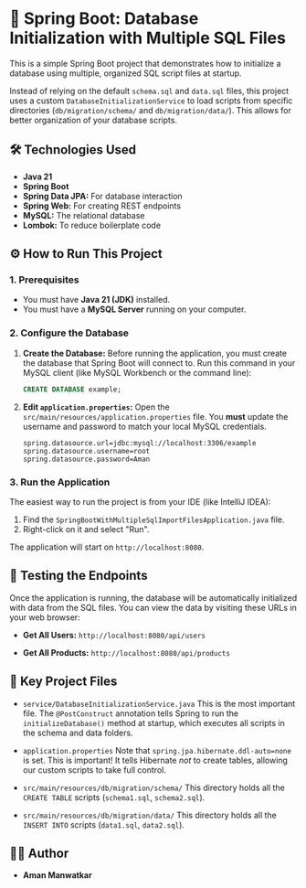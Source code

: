 # 🚀 Spring Boot: Database Initialization with Multiple SQL Files

This is a simple Spring Boot project that demonstrates how to initialize a database using multiple, organized SQL script files at startup.

Instead of relying on the default `schema.sql` and `data.sql` files, this project uses a custom `DatabaseInitializationService` to load scripts from specific directories (`db/migration/schema/` and `db/migration/data/`). This allows for better organization of your database scripts.

## 🛠️ Technologies Used

* **Java 21**
* **Spring Boot**
* **Spring Data JPA:** For database interaction
* **Spring Web:** For creating REST endpoints
* **MySQL:** The relational database
* **Lombok:** To reduce boilerplate code

## ⚙️ How to Run This Project

### 1. Prerequisites

* You must have **Java 21 (JDK)** installed.
* You must have a **MySQL Server** running on your computer.

### 2. Configure the Database

1.  **Create the Database:** Before running the application, you must create the database that Spring Boot will connect to. Run this command in your MySQL client (like MySQL Workbench or the command line):

    ```sql
    CREATE DATABASE example;
    ```

2.  **Edit `application.properties`:** Open the `src/main/resources/application.properties` file. You **must** update the username and password to match your local MySQL credentials.

    ```properties
    spring.datasource.url=jdbc:mysql://localhost:3306/example
    spring.datasource.username=root
    spring.datasource.password=Aman  
    ```

### 3. Run the Application

The easiest way to run the project is from your IDE (like IntelliJ IDEA):

1.  Find the `SpringBootWithMultipleSqlImportFilesApplication.java` file.
2.  Right-click on it and select "Run".

The application will start on `http://localhost:8080`.

## 🧪 Testing the Endpoints

Once the application is running, the database will be automatically initialized with data from the SQL files. You can view the data by visiting these URLs in your web browser:

* **Get All Users:**
    `http://localhost:8080/api/users`

* **Get All Products:**
    `http://localhost:8080/api/products`

## 📁 Key Project Files

* `service/DatabaseInitializationService.java`
    This is the most important file. The `@PostConstruct` annotation tells Spring to run the `initializeDatabase()` method at startup, which executes all scripts in the schema and data folders.

* `application.properties`
    Note that `spring.jpa.hibernate.ddl-auto=none` is set. This is important! It tells Hibernate *not* to create tables, allowing our custom scripts to take full control.

* `src/main/resources/db/migration/schema/`
    This directory holds all the `CREATE TABLE` scripts (`schema1.sql`, `schema2.sql`).

* `src/main/resources/db/migration/data/`
    This directory holds all the `INSERT INTO` scripts (`data1.sql`, `data2.sql`).


## 👨‍💻 Author

* **Aman Manwatkar**
